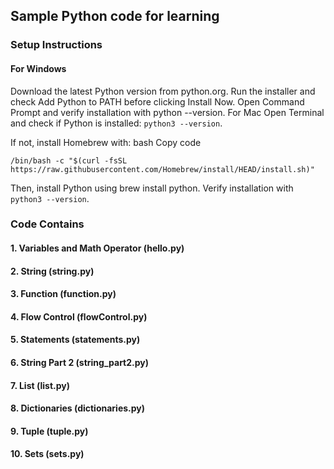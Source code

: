 ## Sample Python code for learning

### Setup Instructions
#### For Windows
Download the latest Python version from python.org.
Run the installer and check Add Python to PATH before clicking Install Now.
Open Command Prompt and verify installation with python --version.
For Mac
Open Terminal and check if Python is installed: ```python3 --version```. <br>

If not, install Homebrew with:
bash
Copy code
```
/bin/bash -c "$(curl -fsSL https://raw.githubusercontent.com/Homebrew/install/HEAD/install.sh)"
```
Then, install Python using brew install python.
Verify installation with ```python3 --version```.

### Code Contains

#### 1. Variables and Math Operator (hello.py)

#### 2. String (string.py)

#### 3. Function (function.py)

#### 4. Flow Control (flowControl.py)

#### 5. Statements (statements.py)

#### 6. String Part 2  (string_part2.py)

#### 7. List (list.py)

#### 8. Dictionaries (dictionaries.py)

#### 9. Tuple (tuple.py)

#### 10. Sets (sets.py)

